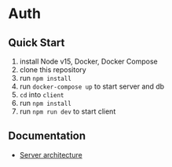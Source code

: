 # Auth

## Quick Start

1. install Node v15, Docker, Docker Compose
1. clone this repository
1. run `npm install`
1. run `docker-compose up` to start server and db
1. `cd` into `client`
1. run `npm install`
1. run `npm run dev` to start client

## Documentation

- [Server architecture](server/ARCHITECTURE.md)
